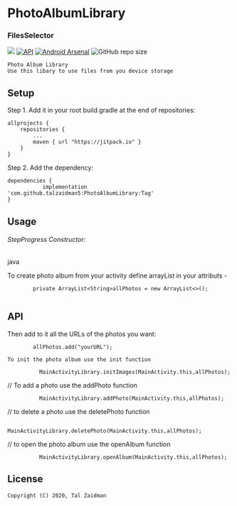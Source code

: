 # PhotoAlbumLibrary

### FilesSelector
[![](https://jitpack.io/v/talzaidman5/PhotoAlbumLibrary.svg)](https://jitpack.io/#talzaidman5/PhotoAlbumLibrary)
[![API](https://img.shields.io/badge/API-18%2B-green.svg?style=flat)]()
[![Android Arsenal](https://img.shields.io/badge/Android%20Arsenal-Photo%20Album%20Library%20-brightgreen.svg?style=flat)](https://android-arsenal.com/details/1/7577)
![GitHub repo size](https://img.shields.io/github/repo-size/talzaidman5/PhotoAlbumLibrary)
```
Photo Album Library
Use this libary to use files from you device storage
```
## Setup

Step 1. Add it in your root build.gradle at the end of repositories:
```
allprojects {
	repositories {
		...
		maven { url "https://jitpack.io" }
	}
}
```

Step 2. Add the dependency:
```
dependencies {
	       implementation 'com.github.talzaidman5:PhotoAlbumLibrary:Tag'
}
```

## Usage
###### StepProgress Constructor:
java

 To create photo album from your activity define arrayList in your attributs -
```
        private ArrayList<String>allPhotos = new ArrayList<>();
	
```
   
## API
 Then add to it all the URLs of the photos you want:
```
        allPhotos.add("yourURL");
```

	To init the photo album use the init function
```
          MainActivityLibrary.initImages(MainActivity.this,allPhotos);
```
// To add a photo use the addPhoto function
```
          MainActivityLibrary.addPhoto(MainActivity.this,allPhotos);
```
// to delete a photo use the deletePhoto function
```
          MainActivityLibrary.deletePhoto(MainActivity.this,allPhotos);
```
// to open the photo album use the openAlbum function
```
          MainActivityLibrary.openAlbum(MainActivity.this,allPhotos);
 ```

## License
```
Copyright (C) 2020, Tal Zaidman
```

